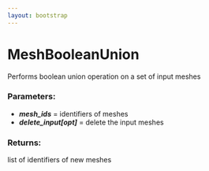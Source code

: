 ```yaml
---
layout: bootstrap
---
```


# MeshBooleanUnion

Performs boolean union operation on a set of input meshes
          

### Parameters:

- ***mesh_ids*** = identifiers of meshes
- ***delete_input[opt]*** = delete the input meshes
        

### Returns:


list of identifiers of new meshes
        


